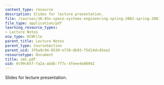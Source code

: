```yaml
---
content_type: resource
description: Slides for lecture presentation.
file: /courses/16-83x-space-systems-engineering-spring-2002-spring-2003/9c99c65ffa2aabdb7f7c4feee4e86942_smt.pdf
file_type: application/pdf
learning_resource_types:
- Lecture Notes
ocw_type: OCWFile
parent_title: Lecture Notes
parent_type: CourseSection
parent_uid: 3f6a9c94-8530-e739-db93-f5d14dc45ea2
resourcetype: Document
title: smt.pdf
uid: 9c99c65f-fa2a-abdb-7f7c-4feee4e86942
---
```

Slides for lecture presentation.

